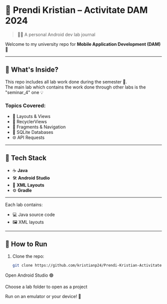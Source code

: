 # 📱 Prendi Kristian – Activitate DAM 2024

> 🧑‍🎓 A personal Android dev lab journal

Welcome to my university repo for **Mobile Application Development (DAM)** 🚀

---

## 📘 What's Inside?

This repo includes all lab work done during the semester 📆.  
The main lab which contains the work done through other labs is the "seminar_4" one 💡

### Topics Covered:
- 🧱 Layouts & Views
- 🔁 RecyclerViews
- 🧭 Fragments & Navigation
- 💾 SQLite Databases
- 🌐 API Requests

---

## 🧰 Tech Stack

- ☕ **Java**
- 🛠️ **Android Studio**
- 🧾 **XML Layouts**
- ⚙️ **Gradle**

---


Each lab contains:
- 💻 Java source code
- 🖼️ XML layouts


---

## 🚀 How to Run

1. Clone the repo:
   ```bash
   git clone https://github.com/kristianp24/Prendi-Kristian-ActivitateDAM2024.git
Open Android Studio 🟢

Choose a lab folder to open as a project

Run on an emulator or your device! 📲


